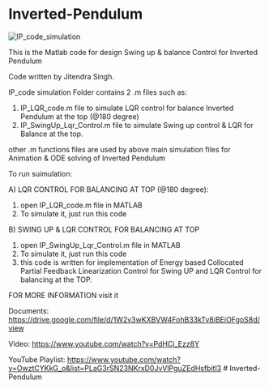 # Inverted-Pendulum

![IP_code_simulation](https://user-images.githubusercontent.com/88198964/127679261-1982b59d-c239-44f1-b1dc-bf42f00caeeb.gif)

This is the Matlab code for design Swing up & balance Control for Inverted Pendulum

Code written by Jitendra Singh.

IP_code simulation Folder contains 2 .m files such as:
 1. IP_LQR_code.m file to simulate LQR control for balance Inverted Pendulum at the top (@180 degree)
 2. IP_SwingUp_Lqr_Control.m file to simulate Swing up control & LQR for Balance at the top.
 
other .m functions files are used by above main simulation files for Animation & ODE solving of Inverted Pendulum

To run suimulation:

A) LQR CONTROL FOR BALANCING AT TOP (@180 degree):
1. open IP_LQR_code.m file in MATLAB
2. To simulate it, just run this code

B) SWING UP & LQR CONTROL FOR BALANCING AT TOP
1. open IP_SwingUp_Lqr_Control.m file in MATLAB
2. To simulate it, just run this code
3. this code is written for implementation of Energy based Collocated Partial Feedback Linearization Control for 
Swing UP and LQR Control for balancing at the TOP.

FOR MORE INFORMATION
visit it

Documents: https://drive.google.com/file/d/1W2v3wKXBVW4FohB33kTv8iBEiOFgoS8d/view

Video: https://www.youtube.com/watch?v=PdHCj_Ezz8Y

YouTube Playlist: https://www.youtube.com/watch?v=OwztCYKkG_o&list=PLaG3rSN23NKrxD0JvVlPguZEdHsfbitl3
#   I n v e r t e d - P e n d u l u m  
 